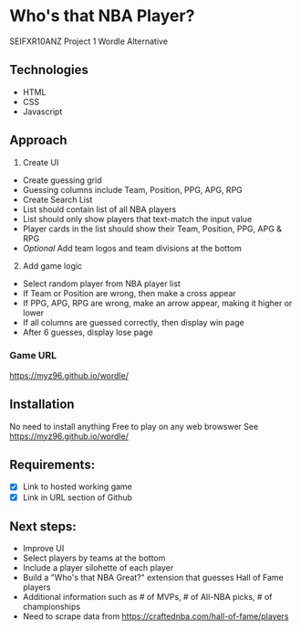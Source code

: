# Who's that NBA Player?
SEIFXR10ANZ Project 1
Wordle Alternative

## Technologies
- HTML
- CSS
- Javascript

## Approach
1. Create UI
 - Create guessing grid
  - Guessing columns include Team, Position, PPG, APG, RPG
 - Create Search List
  - List should contain list of all NBA players
  - List should only show players that text-match the input value
  - Player cards in the list should show their Team, Position, PPG, APG & RPG
 - *Optional* Add team logos and team divisions at the bottom
2. Add game logic
 - Select random player from NBA player list
 - If Team or Position are wrong, then make a cross appear
 - If PPG, APG, RPG are wrong, make an arrow appear, making it higher or lower
 - If all columns are guessed correctly, then display win page
 - After 6 guesses, display lose page

### Game URL
https://myz96.github.io/wordle/

## Installation
No need to install anything
Free to play on any web browswer
See https://myz96.github.io/wordle/

## Requirements:
- [x] Link to hosted working game
- [x] Link in URL section of Github

## Next steps:
- Improve UI
 - Select players by teams at the bottom 
 - Include a player silohette of each player
- Build a "Who's that NBA Great?" extension that guesses Hall of Fame players
 - Additional information such as # of MVPs, # of All-NBA picks, # of championships 
 - Need to scrape data from https://craftednba.com/hall-of-fame/players